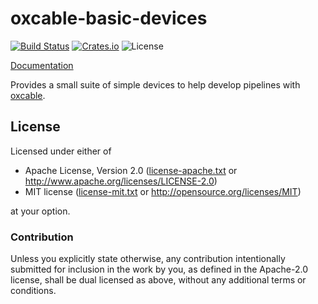 # oxcable-basic-devices

[![Build Status](https://travis-ci.org/oxcable/basic-devices.svg?branch=master)](https://travis-ci.org/oxcable/basic-devices)
[![Crates.io](https://img.shields.io/crates/v/basic-devices.svg)](https://crates.io/crates/basic-devices)
![License](https://img.shields.io/crates/l/basic-devices.svg)

[Documentation](http://oxcable.github.io/basic-devices/doc/oxcable_basic_devices/index.html)

Provides a small suite of simple devices to help develop pipelines with
[oxcable](http://github.com/oxcable/oxcable).

## License

Licensed under either of

 * Apache License, Version 2.0 ([license-apache.txt](license-apache.txt) or http://www.apache.org/licenses/LICENSE-2.0)
 * MIT license ([license-mit.txt](license-mit.txt) or http://opensource.org/licenses/MIT)

at your option.

### Contribution

Unless you explicitly state otherwise, any contribution intentionally submitted
for inclusion in the work by you, as defined in the Apache-2.0 license, shall be dual licensed as above, without any
additional terms or conditions.
